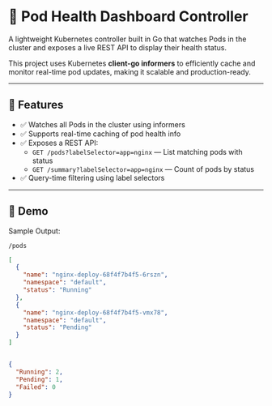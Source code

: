 # 🚦 Pod Health Dashboard Controller

A lightweight Kubernetes controller built in Go that watches Pods in the cluster and exposes a live REST API to display their health status.

This project uses Kubernetes **client-go informers** to efficiently cache and monitor real-time pod updates, making it scalable and production-ready.

---

## 🎯 Features

- ✅ Watches all Pods in the cluster using informers
- ✅ Supports real-time caching of pod health info
- ✅ Exposes a REST API:
  - `GET /pods?labelSelector=app=nginx` — List matching pods with status
  - `GET /summary?labelSelector=app=nginx` — Count of pods by status
- ✅ Query-time filtering using label selectors

---

## 🚀 Demo




Sample Output:

`/pods`
```json
[
  {
    "name": "nginx-deploy-68f4f7b4f5-6rszn",
    "namespace": "default",
    "status": "Running"
  },
  {
    "name": "nginx-deploy-68f4f7b4f5-vmx78",
    "namespace": "default",
    "status": "Pending"
  }
]


{
  "Running": 2,
  "Pending": 1,
  "Failed": 0
}

